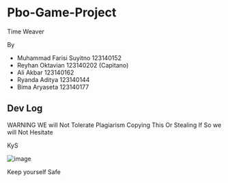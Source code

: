 # Pbo-Game-Project
Time Weaver

By 
-  Muhammad Farisi Suyitno 123140152
-  Reyhan Oktavian 123140202 (Capitano)
-  Ali Akbar 123140162
-  Ryanda Aditya 123140144
-  Bima Aryaseta 123140177

Dev Log
-

WARNING
WE will Not Tolerate Plagiarism Copying This Or Stealing
If So we will Not Hesitate

KyS

![image](https://github.com/user-attachments/assets/4d6f4e9e-e306-497c-867b-0146ad633ad3)

Keep yourself Safe
